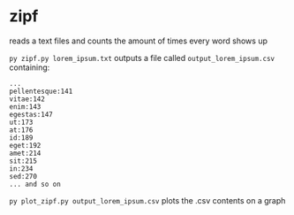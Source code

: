 # zipf
reads a text files and counts the amount of times every word shows up

```py zipf.py lorem_ipsum.txt```
outputs a file called ```output_lorem_ipsum.csv```
containing:
```
...
pellentesque:141
vitae:142
enim:143
egestas:147
ut:173
at:176
id:189
eget:192
amet:214
sit:215
in:234
sed:270
... and so on
```

```py plot_zipf.py output_lorem_ipsum.csv```
plots the .csv contents on a graph
